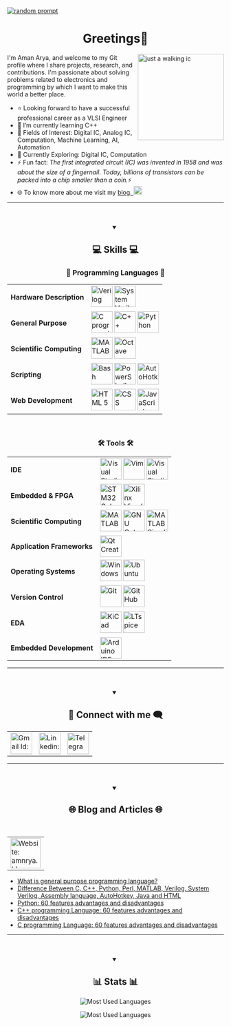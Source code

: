 <a href="https://amnrya.blogspot.com/p/about.html">
	<img title="Just a random prompt for my life and beyond♾️...  Have a look on my website🌐... " src="https://res.cloudinary.com/dpun25sko/image/upload/v1731701244/AA%27s%20Web-Repo/ucssize.webp" alt="random prompt">
</a>
	<h1 align="center">Greetings👋</h1>


<img align="right" width=200px title="IC on a walk..." src="https://media1.tenor.com/m/fKemXSbd-pAAAAAC/microchip.gif" alt="just a walking ic">
I'm Aman Arya, and welcome to my Git profile where I share projects, research, and contributions. I'm passionate about solving problems related to electronics and programming by which I want to make this world a better place. 
<ul>
	<li>⭐ Looking forward to have a successful professional career as a VLSI Engineer</li>
	<li>🌱 I’m currently learning C++</li>
	<li>🧠 Fields of Interest: Digital IC, Analog IC, Computation, Machine Learning, AI, Automation</li>
	<li>🚀 Currently Exploring: Digital IC, Computation</li>
	<li>⚡ Fun fact: <em>The first integrated circuit (IC) was invented in 1958 and was about the size of a fingernail. Today, billions of transistors can be packed into a chip smaller than a coin.</em>⚡</li>
	<li>
		🌐 To know more about me visit my 
			<a href="https://amnrya.blogspot.com/p/about.html">
				blog.
				<img alt="Blog: About me" title="About me: https://amnrya.blogspot.com/p/about.html" width=20 src="https://res.cloudinary.com/dpun25sko/image/upload/v1732938215/weblogo_cjdxjk.svg">
			</a>
		</li>
</ul>
<hr>
<br>
<br>

<details open>
<summary align="center"><h2>💻 Skills 💻</h2> </summary>
<div align="center">
	
### 🔣 Programming Languages 🔣
<table>
	<tr>
		<td><strong>Hardware Description</strong></td>
		<td>
			<picture>
				<source media="(prefers-color-scheme: dark)" width=50 title="Verilog" srcset="https://res.cloudinary.com/dpun25sko/image/upload/v1732935630/verilog_light_piroqw.svg">
				<source media="(prefers-color-scheme: light)" width=50 title="Verilog" srcset="https://res.cloudinary.com/dpun25sko/image/upload/v1732813883/verilog_yhp4hd.svg">
				<img alt="Verilog" width=50 title="Verilog" src="https://res.cloudinary.com/dpun25sko/image/upload/v1732813883/verilog_yhp4hd.svg">
			</picture>
			<picture>
				<source media="(prefers-color-scheme: dark)" width=50 title="System Verilog" srcset="https://res.cloudinary.com/dpun25sko/image/upload/v1732935389/systemverilog_light_uecqda.svg">
				<source media="(prefers-color-scheme: light)" width=50 title="System Verilog" srcset="https://res.cloudinary.com/dpun25sko/image/upload/v1732813872/systemverilog_ypszgx.svg">
				<img alt="System Verilog" width=50 title="System Verilog" src="https://res.cloudinary.com/dpun25sko/image/upload/v1732813872/systemverilog_ypszgx.svg">
			</picture>		
		</td>
	</tr>
	<tr>
		<td title="general purpose programming language"><strong>General Purpose</strong></td>
		<td>
			<img width=50 title="C programming language" src="https://skillicons.dev/icons?i=c&theme=dark">
			<img width=50 title="C++ programming language" src="https://skillicons.dev/icons?i=cpp&theme=dark">
			<picture>
				<source media="(prefers-color-scheme: dark)" width=50 title="Python" srcset="https://skillicons.dev/icons?i=python&theme=light">
				<source media="(prefers-color-scheme: light)" width=50 title="Python" srcset="https://skillicons.dev/icons?i=python&theme=dark">
				<img alt="Python" width=50 title="Python" src="https://skillicons.dev/icons?i=python&theme=dark">
			</picture>
		</td>
	</tr>
	<tr>
		<td><strong>Scientific Computing</strong></td>
		<td>
			<picture>
				<source media="(prefers-color-scheme: dark)" width=50 title="MATLAB" srcset="https://skillicons.dev/icons?i=matlab&theme=light">
				<source media="(prefers-color-scheme: light)" width=50 title="MATLAB" srcset="https://skillicons.dev/icons?i=matlab&theme=dark">
				<img alt="MATLAB" width=50 title="MATLAB" src="https://skillicons.dev/icons?i=matlab&theme=dark">
			</picture>
			<picture>
				<source media="(prefers-color-scheme: dark)" width=50 title="Octave" srcset="https://skillicons.dev/icons?i=octave&theme=light">
				<source media="(prefers-color-scheme: light)" width=50 title="Octave" srcset="https://skillicons.dev/icons?i=octave&theme=dark">
				<img alt="Octave" width=50 title="Octave" src="https://skillicons.dev/icons?i=octave&theme=dark">
			</picture>
		</td>
	</tr>
	<tr>
		<td><strong>Scripting</strong></td>
		<td>
			<picture>
				<source media="(prefers-color-scheme: dark)" width=50 title="Bash" srcset="https://skillicons.dev/icons?i=bash&theme=light">
				<source media="(prefers-color-scheme: light)" width=50 title="Bash" srcset="https://skillicons.dev/icons?i=bash&theme=dark">
				<img alt="Bash" width=50 title="Bash" src="https://skillicons.dev/icons?i=bash&theme=dark">
			</picture>
			<picture>
				<source media="(prefers-color-scheme: dark)" width=50 title="PowerShell" srcset="https://skillicons.dev/icons?i=powershell&theme=light">
				<source media="(prefers-color-scheme: light)" width=50 title="PowerShell" srcset="https://skillicons.dev/icons?i=powershell&theme=dark">
				<img alt="PowerShell" width=50 title="PowerShell" src="https://skillicons.dev/icons?i=powershell&theme=dark">
			</picture>
			<picture>
				<source media="(prefers-color-scheme: dark)" width=50 title="AutoHotkey" srcset="https://res.cloudinary.com/dpun25sko/image/upload/v1732907747/ahk_light_jyv2zc.svg">
				<source media="(prefers-color-scheme: light)" width=50 title="AutoHotkey" srcset="https://res.cloudinary.com/dpun25sko/image/upload/v1732907747/ahk_rdtmtm.svg">
				<img alt="AutoHotkey" width=50 title="AutoHotkey" src="https://res.cloudinary.com/dpun25sko/image/upload/v1732907747/ahk_rdtmtm.svg">
			</picture>
		</td>
	</tr>
	<tr>
		<td><strong>Web Development</strong></td>
		<td>
			<img width=50 title="HTML 5" src="https://skillicons.dev/icons?i=html&theme=dark">
			<img width=50 title="CSS" src="https://skillicons.dev/icons?i=css&theme=dark">			
			<img width=50 title="JavaScript" src="https://skillicons.dev/icons?i=js&theme=dark">
		</td>
	</tr>
</table>
<br>

### 🛠️ Tools 🛠️
<table>
	<tr>
		<td title="Integrated Development Environments" ><strong>IDE</strong></td>
		<td>
			<picture>
				<source media="(prefers-color-scheme: dark)" width=50 title="Visual Studio Code" srcset="https://skillicons.dev/icons?i=vscode&theme=light">
				<source media="(prefers-color-scheme: light)" width=50 title="Visual Studio Code" srcset="https://skillicons.dev/icons?i=vscode&theme=dark">
				<img alt="Visual Studio Code" width=50 title="Visual Studio Code" src="https://skillicons.dev/icons?i=vscode&theme=dark">
			</picture>
			<picture>
				<source media="(prefers-color-scheme: dark)" width=50 title="Vim" srcset="https://skillicons.dev/icons?i=vim&theme=light">
				<source media="(prefers-color-scheme: light)" width=50 title="Vim" srcset="https://skillicons.dev/icons?i=vim&theme=dark">
				<img alt="Vim" width=50 title="Vim" src="https://skillicons.dev/icons?i=vim&theme=dark">
			</picture>
			<picture>
				<source media="(prefers-color-scheme: dark)" width=50 title="Visual Studio 2022" srcset="https://skillicons.dev/icons?i=visualstudio&theme=light">
				<source media="(prefers-color-scheme: light)" width=50 title="Visual Studio 2022" srcset="https://skillicons.dev/icons?i=visualstudio&theme=dark">
				<img alt="Visual Studio 2022" width=50 title="Visual Studio 2022" src="https://skillicons.dev/icons?i=visualstudio&theme=dark">
			</picture>
		</td>
	</tr>
	<tr>
		<td title="Embedded Systems and FPGA Tools"><strong>Embedded & FPGA </strong></td>
		<td>
			<img width=50 title="STM32 Cube IDE" src="https://res.cloudinary.com/dpun25sko/image/upload/v1732864300/stm32cube_mpyz4u.svg">
			<picture>
				<source media="(prefers-color-scheme: dark)" width=50 title="Xilinx Vivado" srcset="https://res.cloudinary.com/dpun25sko/image/upload/v1732905691/xilinx_vivado_light_ixfz3b.svg">
				<source media="(prefers-color-scheme: light)" width=50 title="Xilinx Vivado" srcset="https://res.cloudinary.com/dpun25sko/image/upload/v1732864327/xilinx_vivado_oq5emo.svg">
				<img alt="Xilinx Vivado" width=50 title="Xilinx Vivado" src="https://res.cloudinary.com/dpun25sko/image/upload/v1732864327/xilinx_vivado_oq5emo.svg">
			</picture>
		</td>
	</tr>
	<tr>
		<td title="Scientific Computing and Engineering Tools"><strong>Scientific Computing</strong></td>
		<td>
			<picture>
				<source media="(prefers-color-scheme: dark)" width=50 title="MATLAB" srcset="https://skillicons.dev/icons?i=matlab&theme=light">
				<source media="(prefers-color-scheme: light)" width=50 title="MATLAB" srcset="https://skillicons.dev/icons?i=matlab&theme=dark">
				<img alt="MATLAB" width=50 title="MATLAB" src="https://skillicons.dev/icons?i=matlab&theme=dark">
			</picture>
			<picture>
				<source media="(prefers-color-scheme: dark)" width=50 title="GNU Octave" srcset="https://skillicons.dev/icons?i=octave&theme=light">
				<source media="(prefers-color-scheme: light)" width=50 title="GNU Octave" srcset="https://skillicons.dev/icons?i=octave&theme=dark">
				<img alt="GNU Octave" width=50 title="GNU Octave" src="https://skillicons.dev/icons?i=octave&theme=dark">
			</picture>
			<picture>
				<source media="(prefers-color-scheme: dark)" width=50 title="MATLAB Simulink" srcset="https://res.cloudinary.com/dpun25sko/image/upload/v1732904656/simulink_light_uui5wa.svg">
				<source media="(prefers-color-scheme: light)" width=50 title="MATLAB Simulink" srcset="https://res.cloudinary.com/dpun25sko/image/upload/v1732864228/simulink_tg7mnu.svg">
				<img alt="MATLAB Simulink" width=50 title="MATLAB Simulink" src="https://res.cloudinary.com/dpun25sko/image/upload/v1732864228/simulink_tg7mnu.svg">
			</picture>
		</td>
	</tr>
	<tr>
		<td title="Application Development Frameworks Tools"><strong>Application Frameworks</strong></td>
		<td>
			<picture>
				<source media="(prefers-color-scheme: dark)" width=50 title="Qt Creator" srcset="https://skillicons.dev/icons?i=qt&theme=light">
				<source media="(prefers-color-scheme: light)" width=50 title="Qt Creator" srcset="https://skillicons.dev/icons?i=qt&theme=dark">
				<img alt="Qt Creator" width=50 title="Qt Creator" src="https://skillicons.dev/icons?i=qt&theme=dark">
			</picture>
		</td>
	</tr>
	<tr>
		<td title="Operating Systems"><strong>Operating Systems</strong></td>
		<td>
			<picture>
				<source media="(prefers-color-scheme: dark)" width=50 title="Windows" srcset="https://skillicons.dev/icons?i=windows&theme=light">
				<source media="(prefers-color-scheme: light)" width=50 title="Windows" srcset="https://skillicons.dev/icons?i=windows&theme=dark">
				<img alt="Windows" width=50 title="Windows" src="https://skillicons.dev/icons?i=windows&theme=dark">
			</picture>
			<picture>
				<source media="(prefers-color-scheme: dark)" width=50 title="Ubuntu" srcset="https://skillicons.dev/icons?i=ubuntu&theme=light">
				<source media="(prefers-color-scheme: light)" width=50 title="Ubuntu" srcset="https://skillicons.dev/icons?i=ubuntu&theme=dark">
				<img alt="Ubuntu" width=50 title="Ubuntu" src="https://skillicons.dev/icons?i=unbuntu&theme=dark">
			</picture>
		</td>
	</tr>
	<tr>
		<td title="Version Control and Collaboration Platforms"><strong>Version Control</strong></td>
		<td>
			<img width=50 title="Git" src="https://skillicons.dev/icons?i=git&theme=dark">
			<picture>
				<source media="(prefers-color-scheme: dark)" width=50 title="GitHub" srcset="https://skillicons.dev/icons?i=github&theme=light">
				<source media="(prefers-color-scheme: light)" width=50 title="GitHub" srcset="https://skillicons.dev/icons?i=github&theme=dark">
				<img alt="GitHub" width=50 title="GitHub" src="https://skillicons.dev/icons?i=github&theme=dark">
			</picture>
		</td>
	</tr>
	<tr>
		<td title="Electronics Design Automation (EDA) Tools"><strong>EDA</strong></td>
		<td>
			<img width=50 title="KiCad" src="https://res.cloudinary.com/dpun25sko/image/upload/v1732864257/kicad_wanrzf.svg">
			<picture>
				<source media="(prefers-color-scheme: dark)" width=50 title="LTspice" srcset="https://res.cloudinary.com/dpun25sko/image/upload/v1732903893/ltspice_light_nijvw8.svg">
				<source media="(prefers-color-scheme: light)" width=50 title="LTspice" srcset="https://res.cloudinary.com/dpun25sko/image/upload/v1732864274/ltspice_pxjddk.svg">
				<img alt="LTspice" width=50 title="LTspice" src="https://res.cloudinary.com/dpun25sko/image/upload/v1732864274/ltspice_pxjddk.svg">
			</picture>
		</td>
	</tr>
		<td title="Embedded Development Platforms"><strong>Embedded Development</strong></td>
		<td>
			<img width=50 title="Arduino IDE" src="https://skillicons.dev/icons?i=arduino&theme=dark">
		</td>
	</tr>
</table>
</div>
</details>
<hr>
<br>
<br>

<details open>
<summary align="center">
<h2>💬 Connect with me 🗨️</h2>
</summary>

<div align="center">

<table>
	<tr>
		<td>
			<a href="mailto:amanarya1r@gmail.com">
				<picture>
					<source media="(prefers-color-scheme: dark)" width=50 title="Connect via Gmail: amanarya1r@gmail.com" srcset="https://skillicons.dev/icons?i=gmail&theme=light">
					<source media="(prefers-color-scheme: light)" width=50 title="Connect via Gmail: amanarya1r@gmail.com" srcset="https://skillicons.dev/icons?i=gmail&theme=dark">
					<img alt="Gmail Id: amanarya1r@gmail.com" width=50 title="Connect via Gmail: amanarya1r@gmail.com" src="https://skillicons.dev/icons?i=gmail&theme=dark">
				</picture>
			</a>
		</td>
		<td>
			<a href="https://www.linkedin.com/in/amanarya1r/">
				<img alt="Linkedin: amanarya1r" title="Connect via Linkedin: amanarya1r" width=50 src="https://skillicons.dev/icons?i=linkedin&theme=dark">
			</a>
		</td>
		<td>
			<a href="https://t.me/amanarya1r">
				<img alt="Telegram: amanarya1r" width=50 title="Connect via Telegram: amanarya1r" src="https://res.cloudinary.com/dpun25sko/image/upload/v1732900192/telegram_f359j2.svg">
			</a>
		</td>
	</tr>
</table>
</div>
</details>
<hr>
<br>
<br>

<details open>
<summary align="center"><h2>🌐 Blog and Articles 🌐</h2></summary>
<div align="center">
<table>
	<tr>
		<td>
			<a href="https://amnrya.blogspot.com/">
				<img alt="Website: amnrya.blogspot.com" title="For blogs and more information please visit: amnrya.blogspot.com" width=70 src="https://res.cloudinary.com/dpun25sko/image/upload/v1732938215/weblogo_cjdxjk.svg">
			</a>
		</td>
	</tr>
	<br>
</table>
</div>

<!-- BLOG-POST-LIST:START -->
- [What is general purpose programming language?](https://amnrya.blogspot.com/2024/12/blog-post.html)
- [Difference Between C, C++, Python, Perl, MATLAB, Verilog, System Verilog, Assembly language, AutoHotkey, Java and HTML](https://amnrya.blogspot.com/2024/05/difference-between-c-c-python-perl.html)
- [Python: 60 features advantages and disadvantages](https://amnrya.blogspot.com/2024/04/python-60-features-advantages-and.html)
- [C++ programming Language: 60 features advantages and disadvantages](https://amnrya.blogspot.com/2024/04/c-programming-language-60-features_29.html)
- [C programming Language: 60 features advantages and disadvantages](https://amnrya.blogspot.com/2024/04/c-programming-language-60-features.html)
<!-- BLOG-POST-LIST:END -->

</details>
<hr>
<br>
<br>

<details open>
<summary align="center"><h2>📊 Stats 📊</h2></summary>
<div align="center">
<!-- <p>
	<picture>
		<source media="(prefers-color-scheme: dark)" title="Most Used Languages" srcset="https://readme-stats-amnrya.vercel.app/api/top-langs?username=amanarya1r&show_icons=true&theme=transparent&hide_border=true&title_color=6d88fb&text_color=ffffff&card_width=500&langs_count=20&locale=en&hide=tcl,lua,typescript,pascal,julia,purebasic,visual%20basic%20.NET&layout=compact">
		<source media="(prefers-color-scheme: light)" title="Most Used Languages" srcset="https://readme-stats-amnrya.vercel.app/api/top-langs?username=amanarya1r&show_icons=true&theme=transparent&hide_border=true&title_color=6d88fb&text_color=000000&card_width=500&langs_count=20&locale=en&hide=tcl,lua,typescript,pascal,julia,purebasic,visual%20basic%20.NET&layout=compact">
		<img alt="Most Used Languages" title="Most Used Languages" src="https://readme-stats-amnrya.vercel.app/api/top-langs?username=amanarya1r&show_icons=true&theme=transparent&hide_border=true&bg_color=f4f2ed&title_color=6d88fb&text_color=ffffff&card_width=500&langs_count=20&locale=en&hide=tcl,lua,typescript,pascal,julia,purebasic,visual%20basic%20.NET&layout=compact">
	</picture>
</p> -->

<p>
	<img alt="Most Used Languages" title="Most Used Languages" src="https://readme-stats-amnrya.vercel.app/api/top-langs?username=amanarya1r&show_icons=true&theme=transparent&hide_border=true&title_color=6d88fb&text_color=9a9a9a&card_width=500&langs_count=20&locale=en&hide=tcl,lua,typescript,pascal,julia,batchfile,purebasic,visual%20basic%20.NET&layout=compact">
</p>

<p>
	<picture>
		<source media="(prefers-color-scheme: dark)" title="Most Used Languages" srcset="https://readme-stats-amnrya.vercel.app/api?username=amanarya1r&count_private=true&show_icons=true&theme=transparent&title_color=6d88fb&text_color=ffffff&hide_border=true&rank_icon=github&card_width=500&locale=en">
		<source media="(prefers-color-scheme: light)" title="Most Used Languages" srcset="https://readme-stats-amnrya.vercel.app/api?username=amanarya1r&count_private=true&show_icons=true&theme=transparent&title_color=6d88fb&text_color=000000&hide_border=true&rank_icon=github&card_width=500&locale=en">
		<img alt="Most Used Languages" title="Most Used Languages" src="https://readme-stats-amnrya.vercel.app/api?username=amanarya1r&count_private=true&show_icons=true&theme=dark&title_color=6d88fb&text_color=ffffff&bg_color=f4f2ed&hide_border=true&rank_icon=github&card_width=500&locale=en">
	</picture>
</p>

<!-- this is not working anymore wait for couple of days, months, years -->
<!-- <p>
	<picture>
		<source media="(prefers-color-scheme: dark)" title="Most Used Languages" srcset="https://streak-stats.demolab.com?user=amanarya1r&theme=transparent&hide_border=true&ring=6D88FB&fire=79FF97&stroke=365CFF&dates=79FF97&card_width=500&sideLabels=ffffff&currStreakLabel=ffffff&currStreakNum=ffffff&sideNums=ffffff">
		<source media="(prefers-color-scheme: light)" title="Most Used Languages" srcset="https://streak-stats.demolab.com?user=amanarya1r&theme=transparent&hide_border=true&ring=6D88FB&fire=79FF97&stroke=365CFF&dates=79FF97&card_width=500&sideLabels=000000&currStreakLabel=000000&currStreakNum=000000&sideNums=000000">
		<img alt="Most Used Languages" title="Most Used Languages" src="https://streak-stats.demolab.com?user=amanarya1r&theme=transparent&hide_border=true&background=151515&ring=6D88FB&fire=79FF97&stroke=365CFF&dates=79FF97&card_width=500&sideLabels=ffffff&currStreakLabel=ffffff&currStreakNum=ffffff&sideNums=ffffff">
	</picture>
</p> -->
</div>
</details>

